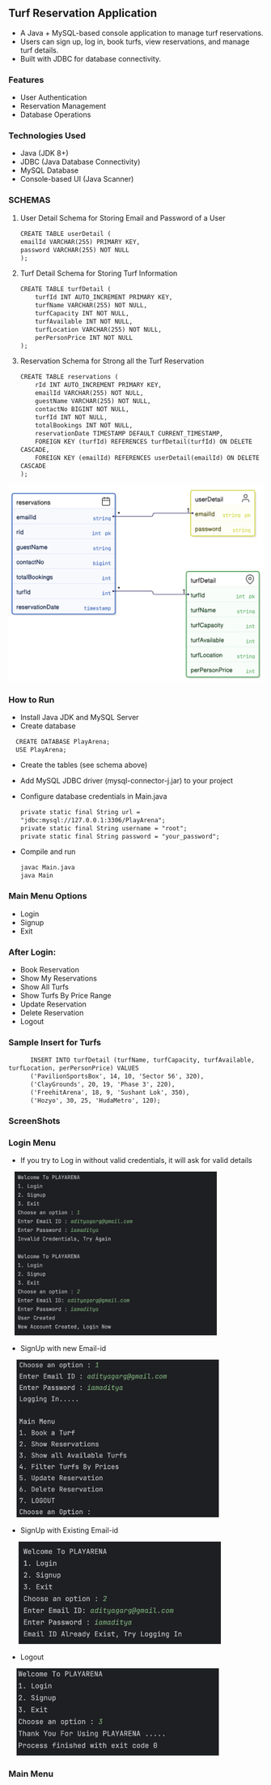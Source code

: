 ## Turf Reservation Application
- A Java + MySQL-based console application to manage turf reservations.
- Users can sign up, log in, book turfs, view reservations, and manage turf details.
- Built with JDBC for database connectivity.

### Features
- User Authentication
- Reservation Management
- Database Operations

### Technologies Used
- Java (JDK 8+)
- JDBC (Java Database Connectivity)
- MySQL Database
- Console-based UI (Java Scanner)

### SCHEMAS

1. User Detail Schema for Storing Email and Password of a User
   ```
   CREATE TABLE userDetail (
   emailId VARCHAR(255) PRIMARY KEY,
   password VARCHAR(255) NOT NULL
   );
   ```

2. Turf Detail Schema for Storing Turf Information
   ```
   CREATE TABLE turfDetail (
       turfId INT AUTO_INCREMENT PRIMARY KEY,
       turfName VARCHAR(255) NOT NULL,
       turfCapacity INT NOT NULL,
       turfAvailable INT NOT NULL,
       turfLocation VARCHAR(255) NOT NULL,
       perPersonPrice INT NOT NULL
   );
   ```

3. Reservation Schema for Strong all the Turf Reservation
   ```
   CREATE TABLE reservations (
       rId INT AUTO_INCREMENT PRIMARY KEY,
       emailId VARCHAR(255) NOT NULL,
       guestName VARCHAR(255) NOT NULL,
       contactNo BIGINT NOT NULL,
       turfId INT NOT NULL,
       totalBookings INT NOT NULL,
       reservationDate TIMESTAMP DEFAULT CURRENT_TIMESTAMP,
       FOREIGN KEY (turfId) REFERENCES turfDetail(turfId) ON DELETE CASCADE,
       FOREIGN KEY (emailId) REFERENCES userDetail(emailId) ON DELETE CASCADE
   );
   ```

![alt text](https://github.com/igargaditya/Play_Arena/blob/main/src/ErDiag.png?raw=true)


### How to Run
- Install Java JDK and MySQL Server
- Create database
```
  CREATE DATABASE PlayArena;
  USE PlayArena;
```
- Create the tables (see schema above)
- Add MySQL JDBC driver (mysql-connector-j.jar) to your project
- Configure database credentials in Main.java
   ```
  private static final String url = "jdbc:mysql://127.0.0.1:3306/PlayArena";
  private static final String username = "root";
  private static final String password = "your_password";
  ```
  
- Compile and run
   ```
   javac Main.java
   java Main
  ```
  
### Main Menu Options 
- Login 
- Signup
- Exit 

### After Login:
- Book Reservation
- Show My Reservations
- Show All Turfs 
- Show Turfs By Price Range 
- Update Reservation
- Delete Reservation
- Logout

### Sample Insert for Turfs

  ```
        INSERT INTO turfDetail (turfName, turfCapacity, turfAvailable, turfLocation, perPersonPrice) VALUES
        ('PavilionSportsBox', 14, 10, 'Sector 56', 320),
        ('ClayGrounds', 20, 19, 'Phase 3', 220),
        ('FreehitArena', 18, 9, 'Sushant Lok', 350),
        ('Hozyo', 30, 25, 'HudaMetro', 120);
  ```


### ScreenShots 

### Login Menu
- If you try to Log in without valid credentials, it will ask for valid details

&nbsp;&nbsp; <img src="https://github.com/igargaditya/Play_Arena/blob/main/LoginMenu/1.png?raw=true" width="400" />

- SignUp with new Email-id

&nbsp;&nbsp;&nbsp;&nbsp;<img src="https://github.com/igargaditya/Play_Arena/blob/main/LoginMenu/2.png?raw=true" width="400"/>

- SignUp with Existing Email-id

&nbsp;&nbsp;&nbsp;&nbsp; <img src="https://github.com/igargaditya/Play_Arena/blob/main/LoginMenu/3.png?raw=true" width="400"/>
- Logout

&nbsp;&nbsp;&nbsp;&nbsp;<img src="https://github.com/igargaditya/Play_Arena/blob/main/LoginMenu/4.png?raw=true" width="400"/>

### Main Menu 